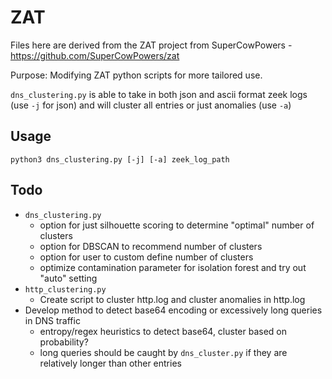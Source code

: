 # ZAT
Files here are derived from the ZAT project from SuperCowPowers - https://github.com/SuperCowPowers/zat

Purpose: Modifying ZAT python scripts for more tailored use.

`dns_clustering.py` is able to take in both json and ascii format zeek logs (use `-j` for json) and will cluster all entries or just anomalies (use `-a`)

## Usage
`python3 dns_clustering.py [-j] [-a] zeek_log_path`

## Todo
- `dns_clustering.py`
    - option for just silhouette scoring to determine "optimal" number of clusters
    - option for DBSCAN to recommend number of clusters
    - option for user to custom define number of clusters
    - optimize contamination parameter for isolation forest and try out "auto" setting
- `http_clustering.py`
    - Create script to cluster http.log and cluster anomalies in http.log
- Develop method to detect base64 encoding or excessively long queries in DNS traffic
    - entropy/regex heuristics to detect base64, cluster based on probability?
    - long queries should be caught by `dns_cluster.py` if they are relatively longer than other entries
